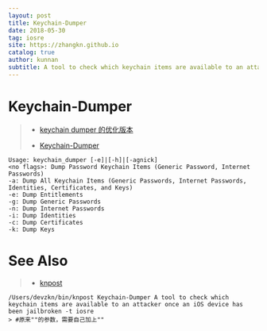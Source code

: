 ```yaml
---
layout: post
title: Keychain-Dumper
date: 2018-05-30
tag: iosre
site: https://zhangkn.github.io
catalog: true
author: kunnan
subtitle: A tool to check which keychain items are available to an attacker once an iOS device has been jailbroken
---
```



# Keychain-Dumper

>*  [keychain dumper 的优化版本](https://github.com/zhangkn/KCdumper)
>
>* [Keychain-Dumper](https://github.com/zhangkn/Keychain-Dumper)

```
Usage: keychain_dumper [-e]|[-h]|[-agnick]
<no flags>: Dump Password Keychain Items (Generic Password, Internet Passwords)
-a: Dump All Keychain Items (Generic Passwords, Internet Passwords, Identities, Certificates, and Keys)
-e: Dump Entitlements
-g: Dump Generic Passwords
-n: Dump Internet Passwords
-i: Dump Identities
-c: Dump Certificates
-k: Dump Keys
```
# See Also 

>* [knpost](https://github.com/zhangkn/KNBin/blob/master/knpost) 
>
```
/Users/devzkn/bin/knpost Keychain-Dumper A tool to check which keychain items are available to an attacker once an iOS device has been jailbroken -t iosre
> #原来""的参数，需要自己加上""
```

